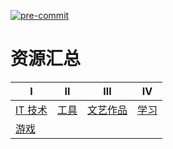 [![pre-commit](https://img.shields.io/badge/pre--commit-enabled-brightgreen?logo=pre-commit&logoColor=white)](https://github.com/pre-commit/pre-commit)

资源汇总
======

Ⅰ                         | Ⅱ                         | Ⅲ                               | Ⅳ
--------------------------|---------------------------|---------------------------------|------------------------
[IT 技术](./it/README.md) | [工具](./tools/READMD.md) | [文艺作品](./article/README.md) | [学习](./learn/README.md)
[游戏](./game/READMD.md)  |                           |                                 |
